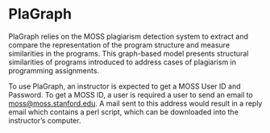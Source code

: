 # PlaGraph
PlaGraph relies on the MOSS plagiarism detection system to extract and compare the representation of the program structure and measure similarities in the programs. This graph-based model presents structural similarities of programs introduced to
address cases of plagiarism in programming assignments. 

To use PlaGraph, an instructor is expected to get a MOSS User ID and Password. To get a MOSS ID, a user is required a user to send an email to moss@moss.stanford.edu. A mail sent to this address would result in a reply email which contains a perl script, which can be downloaded into the instructor’s computer.

